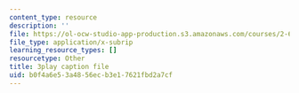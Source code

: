 ```yaml
---
content_type: resource
description: ''
file: https://ol-ocw-studio-app-production.s3.amazonaws.com/courses/2-627-fundamentals-of-photovoltaics-fall-2013/b0f4a6e53a4856ecb3e17621fbd2a7cf_FLbfYpkSZ84.vtt
file_type: application/x-subrip
learning_resource_types: []
resourcetype: Other
title: 3play caption file
uid: b0f4a6e5-3a48-56ec-b3e1-7621fbd2a7cf
---
```

